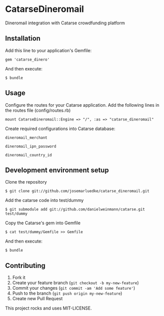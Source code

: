 # CatarseDineromail

Dineromail integration with Catarse crowdfunding platform

## Installation

Add this line to your application's Gemfile:

    gem 'catarse_dinero'

And then execute:

    $ bundle

## Usage

Configure the routes for your Catarse application. Add the following lines in the routes file (config/routes.rb)
    
    mount CatarseDineromail::Engine => "/", :as => "catarse_dineromail"

Create required configurations into Catarse database:
    
    dineromail_merchant

    dineromail_ipn_password

    dineromail_country_id

## Development environment setup

Clone the repository

    $ git clone git://github.com/josemarluedke/catarse_dineromail.git

Add the catarse code into test/dummy

    $ git submodule add git://github.com/danielweinmann/catarse.git test/dummy

Copy the Catarse's gem into Gemfile

    $ cat test/dummy/Gemfile >> Gemfile

And then execute:

    $ bundle

## Contributing

1. Fork it
2. Create your feature branch (`git checkout -b my-new-feature`)
3. Commit your changes (`git commit -am 'Add some feature'`)
4. Push to the branch (`git push origin my-new-feature`)
5. Create new Pull Request


This project rocks and uses MIT-LICENSE.
